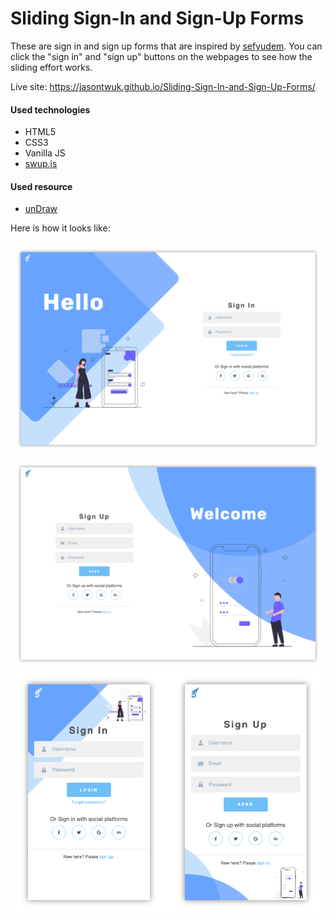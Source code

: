 # Sliding Sign-In and Sign-Up Forms

These are sign in and sign up forms that are inspired by <a href="https://github.com/sefyudem/Sliding-Sign-In-Sign-Up-Form">sefyudem</a>. You can click the "sign in" and "sign up" buttons on the webpages to see how the sliding effort works.

Live site: https://jasontwuk.github.io/Sliding-Sign-In-and-Sign-Up-Forms/

<h4>Used technologies</h4>
<ul>
  <li>HTML5</li>
  <li>CSS3</li>
  <li>Vanilla JS</li>
  <li><a href="https://github.com/swup/swup">swup.js</a></li>
</ul>

<h4>Used resource</h4>
<ul>
  <li><a href="https://undraw.co/">unDraw</a></li>
</ul>

<p>Here is how it looks like:</p>
<img src="./img/sliding-1.png" alt="sliding image">

<img src="./img/sliding-2.png" alt="sliding image">

<img src="./img/sliding-3.png" alt="sliding image">
